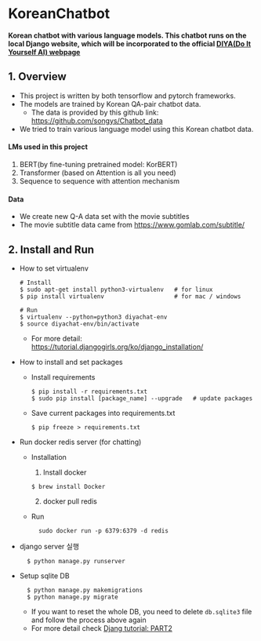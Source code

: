 # KoreanChatbot
**Korean chatbot with various language models. This chatbot runs on the local Django website, which will be incorporated to the official [DIYA(Do It Yourself AI) webpage](diyaml.com)**



## 1. Overview

- This project is written by both tensorflow and pytorch frameworks.
- The models are trained by Korean QA-pair chatbot data.
    + The data is provided by this github link: https://github.com/songys/Chatbot_data
- We tried to train various language model using this Korean chatbot data.

#### LMs used in this project

1. BERT(by fine-tuning pretrained model: KorBERT)
2. Transformer (based on Attention is all you need)
3. Sequence to sequence with attention mechanism

#### Data

- We create new Q-A data set with the movie subtitles
- The movie subtitle data came from https://www.gomlab.com/subtitle/


## 2. Install and Run

* How to set virtualenv
  ```
  # Install
  $ sudo apt-get install python3-virtualenv   # for linux
  $ pip install virtualenv                    # for mac / windows

  # Run
  $ virtualenv --python=python3 diyachat-env
  $ source diyachat-env/bin/activate
  ```
  - For more detail: https://tutorial.djangogirls.org/ko/django_installation/


* How to install and set packages
  - Install requirements
    ```
    $ pip install -r requirements.txt
    $ sudo pip install [package_name] --upgrade   # update packages
    ```

  - Save current packages into requirements.txt
    ```
    $ pip freeze > requirements.txt
    ```

* Run docker redis server (for chatting)
  - Installation
    1. Install docker
    ```
    $ brew install Docker
    ```
    2. docker pull redis

  - Run
    ```
      sudo docker run -p 6379:6379 -d redis
    ```
* django server 실행
  ```
    $ python manage.py runserver
  ```

* Setup sqlite DB
  ```
    $ python manage.py makemigrations
    $ python manage.py migrate
  ```
  - If you want to reset the whole DB, you need to delete `db.sqlite3` file and follow the process above again
  - For more detail check [Djang tutorial: PART2](https://docs.djangoproject.com/ko/2.2/intro/tutorial02/)

